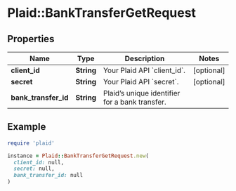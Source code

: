 # Plaid::BankTransferGetRequest

## Properties

| Name | Type | Description | Notes |
| ---- | ---- | ----------- | ----- |
| **client_id** | **String** | Your Plaid API &#x60;client_id&#x60;. | [optional] |
| **secret** | **String** | Your Plaid API &#x60;secret&#x60;. | [optional] |
| **bank_transfer_id** | **String** | Plaid’s unique identifier for a bank transfer. |  |

## Example

```ruby
require 'plaid'

instance = Plaid::BankTransferGetRequest.new(
  client_id: null,
  secret: null,
  bank_transfer_id: null
)
```

